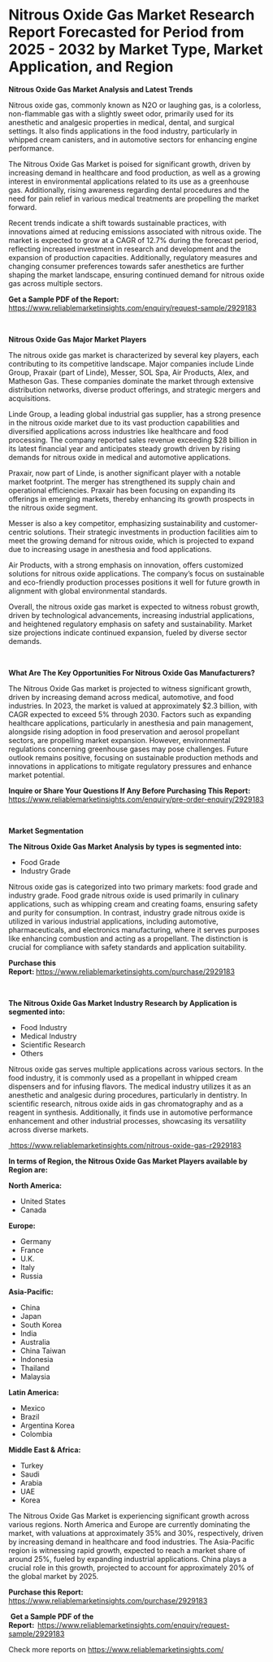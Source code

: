 <p><h1>Nitrous Oxide Gas Market Research Report Forecasted for Period from 2025 -  2032 by Market Type, Market Application, and Region</h1></p><p><strong>Nitrous Oxide Gas Market Analysis and Latest Trends</strong></p>
<p><p>Nitrous oxide gas, commonly known as N2O or laughing gas, is a colorless, non-flammable gas with a slightly sweet odor, primarily used for its anesthetic and analgesic properties in medical, dental, and surgical settings. It also finds applications in the food industry, particularly in whipped cream canisters, and in automotive sectors for enhancing engine performance. </p><p>The Nitrous Oxide Gas Market is poised for significant growth, driven by increasing demand in healthcare and food production, as well as a growing interest in environmental applications related to its use as a greenhouse gas. Additionally, rising awareness regarding dental procedures and the need for pain relief in various medical treatments are propelling the market forward. </p><p>Recent trends indicate a shift towards sustainable practices, with innovations aimed at reducing emissions associated with nitrous oxide. The market is expected to grow at a CAGR of 12.7% during the forecast period, reflecting increased investment in research and development and the expansion of production capacities. Additionally, regulatory measures and changing consumer preferences towards safer anesthetics are further shaping the market landscape, ensuring continued demand for nitrous oxide gas across multiple sectors.</p></p>
<p><strong>Get a Sample PDF of the Report:&nbsp;</strong> <a href="https://www.reliablemarketinsights.com/enquiry/request-sample/2929183?utm_campaign=2199&utm_medium=2&utm_source=Github&utm_content=ia&utm_term=12032025&utm_id=nitrous-oxide-gas">https://www.reliablemarketinsights.com/enquiry/request-sample/2929183</a></p>
<p>&nbsp;</p>
<p><strong>Nitrous Oxide Gas Major Market Players</strong></p>
<p><p>The nitrous oxide gas market is characterized by several key players, each contributing to its competitive landscape. Major companies include Linde Group, Praxair (part of Linde), Messer, SOL Spa, Air Products, Alex, and Matheson Gas. These companies dominate the market through extensive distribution networks, diverse product offerings, and strategic mergers and acquisitions.</p><p>Linde Group, a leading global industrial gas supplier, has a strong presence in the nitrous oxide market due to its vast production capabilities and diversified applications across industries like healthcare and food processing. The company reported sales revenue exceeding $28 billion in its latest financial year and anticipates steady growth driven by rising demands for nitrous oxide in medical and automotive applications.</p><p>Praxair, now part of Linde, is another significant player with a notable market footprint. The merger has strengthened its supply chain and operational efficiencies. Praxair has been focusing on expanding its offerings in emerging markets, thereby enhancing its growth prospects in the nitrous oxide segment.</p><p>Messer is also a key competitor, emphasizing sustainability and customer-centric solutions. Their strategic investments in production facilities aim to meet the growing demand for nitrous oxide, which is projected to expand due to increasing usage in anesthesia and food applications.</p><p>Air Products, with a strong emphasis on innovation, offers customized solutions for nitrous oxide applications. The company’s focus on sustainable and eco-friendly production processes positions it well for future growth in alignment with global environmental standards.</p><p>Overall, the nitrous oxide gas market is expected to witness robust growth, driven by technological advancements, increasing industrial applications, and heightened regulatory emphasis on safety and sustainability. Market size projections indicate continued expansion, fueled by diverse sector demands.</p></p>
<p>&nbsp;</p>
<p><strong>What Are The Key Opportunities For Nitrous Oxide Gas Manufacturers?</strong></p>
<p><p>The Nitrous Oxide Gas market is projected to witness significant growth, driven by increasing demand across medical, automotive, and food industries. In 2023, the market is valued at approximately $2.3 billion, with CAGR expected to exceed 5% through 2030. Factors such as expanding healthcare applications, particularly in anesthesia and pain management, alongside rising adoption in food preservation and aerosol propellant sectors, are propelling market expansion. However, environmental regulations concerning greenhouse gases may pose challenges. Future outlook remains positive, focusing on sustainable production methods and innovations in applications to mitigate regulatory pressures and enhance market potential.</p></p>
<p><strong>Inquire or Share Your Questions If Any Before Purchasing This Report:</strong> <a href="https://www.reliablemarketinsights.com/enquiry/pre-order-enquiry/2929183?utm_campaign=2199&utm_medium=2&utm_source=Github&utm_content=ia&utm_term=12032025&utm_id=nitrous-oxide-gas">https://www.reliablemarketinsights.com/enquiry/pre-order-enquiry/2929183</a></p>
<p>&nbsp;</p>
<p><strong>Market Segmentation</strong></p>
<p><strong>The Nitrous Oxide Gas Market Analysis by types is segmented into:</strong></p>
<p><ul><li>Food Grade</li><li>Industry Grade</li></ul></p>
<p><p>Nitrous oxide gas is categorized into two primary markets: food grade and industry grade. Food grade nitrous oxide is used primarily in culinary applications, such as whipping cream and creating foams, ensuring safety and purity for consumption. In contrast, industry grade nitrous oxide is utilized in various industrial applications, including automotive, pharmaceuticals, and electronics manufacturing, where it serves purposes like enhancing combustion and acting as a propellant. The distinction is crucial for compliance with safety standards and application suitability.</p></p>
<p><strong>Purchase this Report:&nbsp;</strong><a href="https://www.reliablemarketinsights.com/purchase/2929183?utm_campaign=2199&utm_medium=2&utm_source=Github&utm_content=ia&utm_term=12032025&utm_id=nitrous-oxide-gas">https://www.reliablemarketinsights.com/purchase/2929183</a></p>
<p>&nbsp;</p>
<p><strong>The Nitrous Oxide Gas Market Industry Research by Application is segmented into:</strong></p>
<p><ul><li>Food Industry</li><li>Medical Industry</li><li>Scientific Research</li><li>Others</li></ul></p>
<p><p>Nitrous oxide gas serves multiple applications across various sectors. In the food industry, it is commonly used as a propellant in whipped cream dispensers and for infusing flavors. The medical industry utilizes it as an anesthetic and analgesic during procedures, particularly in dentistry. In scientific research, nitrous oxide aids in gas chromatography and as a reagent in synthesis. Additionally, it finds use in automotive performance enhancement and other industrial processes, showcasing its versatility across diverse markets.</p></p>
<p><a href="https://www.reliablemarketinsights.com/nitrous-oxide-gas-r2929183?utm_campaign=2199&utm_medium=2&utm_source=Github&utm_content=ia&utm_term=12032025&utm_id=nitrous-oxide-gas">&nbsp;https://www.reliablemarketinsights.com/nitrous-oxide-gas-r2929183</a></p>
<p><strong>In terms of Region, the Nitrous Oxide Gas Market Players available by Region are:</strong></p>
<p>
    <p> <strong> North America: </strong>
        <ul>
            <li>United States</li>
            <li>Canada</li>
        </ul>
        </p> 
    <p> <strong> Europe: </strong>
        <ul>
            <li>Germany</li>
            <li>France</li>
            <li>U.K.</li>
            <li>Italy</li>
            <li>Russia</li>
        </ul>
        </p> 
    <p> <strong> Asia-Pacific: </strong>
        <ul>
            <li>China</li>
            <li>Japan</li>
            <li>South Korea</li>
            <li>India</li>
            <li>Australia</li>
            <li>China Taiwan</li>
            <li>Indonesia</li>
            <li>Thailand</li>
            <li>Malaysia</li>
        </ul>
        </p> 
    <p> <strong> Latin America: </strong>
        <ul>
            <li>Mexico</li>
            <li>Brazil</li>
            <li>Argentina Korea</li>
            <li>Colombia</li>
        </ul>
        </p> 
    <p> <strong> Middle East & Africa: </strong>
        <ul>
            <li>Turkey</li>
            <li>Saudi</li>
            <li>Arabia</li>
            <li>UAE</li>
            <li>Korea</li>
        </ul>
    </p>
    </p>
<p><p>The Nitrous Oxide Gas Market is experiencing significant growth across various regions. North America and Europe are currently dominating the market, with valuations at approximately 35% and 30%, respectively, driven by increasing demand in healthcare and food industries. The Asia-Pacific region is witnessing rapid growth, expected to reach a market share of around 25%, fueled by expanding industrial applications. China plays a crucial role in this growth, projected to account for approximately 20% of the global market by 2025.</p></p>
<p><strong>Purchase this Report: </strong><a href="https://www.reliablemarketinsights.com/purchase/2929183?utm_campaign=2199&utm_medium=2&utm_source=Github&utm_content=ia&utm_term=12032025&utm_id=nitrous-oxide-gas">https://www.reliablemarketinsights.com/purchase/2929183</a></p>
<p>&nbsp;<strong>Get a Sample PDF of the Report:&nbsp;&nbsp;</strong><a href="https://www.reliablemarketinsights.com/enquiry/request-sample/2929183?utm_campaign=2199&utm_medium=2&utm_source=Github&utm_content=ia&utm_term=12032025&utm_id=nitrous-oxide-gas">https://www.reliablemarketinsights.com/enquiry/request-sample/2929183</a></p>
<p><strong></strong></p>
<p>Check more reports on <a href="https://www.reliablemarketinsights.com/?utm_campaign=2199&utm_medium=2&utm_source=Github&utm_content=ia&utm_term=12032025&utm_id=nitrous-oxide-gas">https://www.reliablemarketinsights.com/</a></p>